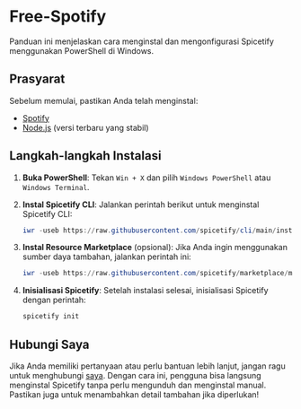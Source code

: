 # Free-Spotify

Panduan ini menjelaskan cara menginstal dan mengonfigurasi Spicetify menggunakan PowerShell di Windows.

## Prasyarat

Sebelum memulai, pastikan Anda telah menginstal:

- [Spotify](https://www.spotify.com)
- [Node.js](https://nodejs.org/) (versi terbaru yang stabil)

## Langkah-langkah Instalasi

1. **Buka PowerShell**:
   Tekan `Win + X` dan pilih `Windows PowerShell` atau `Windows Terminal`.

2. **Instal Spicetify CLI**:
   Jalankan perintah berikut untuk menginstal Spicetify CLI:
   ```powershell
   iwr -useb https://raw.githubusercontent.com/spicetify/cli/main/install.ps1 | iex
   ```

3. **Instal Resource Marketplace** (opsional):
   Jika Anda ingin menggunakan sumber daya tambahan, jalankan perintah ini:
   ```powershell
   iwr -useb https://raw.githubusercontent.com/spicetify/marketplace/main/resources/install.ps1 | iex
   ```

4. **Inisialisasi Spicetify**:
   Setelah instalasi selesai, inisialisasi Spicetify dengan perintah:
   ```powershell
   spicetify init
   ```

## Hubungi Saya

Jika Anda memiliki pertanyaan atau perlu bantuan lebih lanjut, jangan ragu untuk menghubungi [saya](https://github.com/lamberthrumpaidus).
Dengan cara ini, pengguna bisa langsung menginstal Spicetify tanpa perlu mengunduh dan menginstal manual. Pastikan juga untuk menambahkan detail tambahan jika diperlukan!
